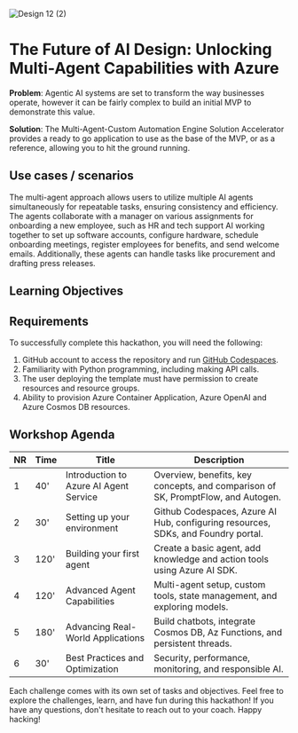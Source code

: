 
![Design 12 (2)](https://github.com/user-attachments/assets/2ae14e50-c370-48cf-bac0-5aee2700fcfe)

# The Future of AI Design: Unlocking Multi-Agent Capabilities with Azure

**Problem**: Agentic AI systems are set to transform the way businesses operate, however it can be fairly complex to build an initial MVP to demonstrate this value.

**Solution**: The Multi-Agent-Custom Automation Engine Solution Accelerator provides a ready to go application to use as the base of the MVP, or as a reference, allowing you to hit the ground running.

## Use cases / scenarios
The multi-agent approach allows users to utilize multiple AI agents simultaneously for repeatable tasks, ensuring consistency and efficiency. The agents collaborate with a manager on various assignments for onboarding a new employee, such as HR and tech support AI working together to set up software accounts, configure hardware, schedule onboarding meetings, register employees for benefits, and send welcome emails. Additionally, these agents can handle tasks like procurement and drafting press releases.

## Learning Objectives


## Requirements
To successfully complete this hackathon, you will need the following:

1. GitHub account to access the repository and run [GitHub Codespaces](https://github.com/features/codespaces).
2. Familiarity with Python programming, including making API calls.
3. The user deploying the template must have permission to create resources and resource groups.
4. Ability to provision Azure Container Application, Azure OpenAI and Azure Cosmos DB resources.



## Workshop Agenda

| NR  | Time  | Title                                        | Description |
| --- | ----- | -------------------------------------------- | ----------- |
| 1   | 40'   | Introduction to Azure AI Agent Service       | Overview, benefits, key concepts, and comparison of SK, PromptFlow, and Autogen. |
| 2   | 30'   | Setting up your environment                  | Github Codespaces, Azure AI Hub, configuring resources, SDKs, and Foundry portal. |
| 3   | 120'  | Building your first agent                    | Create a basic agent, add knowledge and action tools using Azure AI SDK. |
| 4   | 120'  | Advanced Agent Capabilities                  | Multi-agent setup, custom tools, state management, and exploring models. |
| 5   | 180'  | Advancing Real-World Applications            | Build chatbots, integrate Cosmos DB, Az Functions, and persistent threads. |
| 6   | 30'   | Best Practices and Optimization              | Security, performance, monitoring, and responsible AI. |

Each challenge comes with its own set of tasks and objectives. Feel free to explore the challenges, learn, and have fun during this hackathon! If you have any questions, don't hesitate to reach out to your coach.
Happy hacking! 

